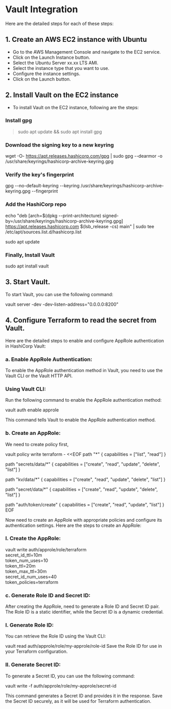 # Vault Integration
Here are the detailed steps for each of these steps:

## 1. Create an AWS EC2 instance with Ubuntu

- Go to the AWS Management Console and navigate to the EC2 service.
- Click on the Launch Instance button.
- Select the Ubuntu Server xx.xx LTS AMI.
- Select the instance type that you want to use.
- Configure the instance settings.
- Click on the Launch button.

## 2. Install Vault on the EC2 instance

- To install Vault on the EC2 instance, following are the steps:

### Install gpg

> sudo apt update && sudo apt install gpg

### Download the signing key to a new keyring

wget -O- https://apt.releases.hashicorp.com/gpg | sudo gpg --dearmor -o /usr/share/keyrings/hashicorp-archive-keyring.gpg

### Verify the key's fingerprint

gpg --no-default-keyring --keyring /usr/share/keyrings/hashicorp-archive-keyring.gpg --fingerprint

### Add the HashiCorp repo

echo "deb [arch=$(dpkg --print-architecture) signed-by=/usr/share/keyrings/hashicorp-archive-keyring.gpg] https://apt.releases.hashicorp.com $(lsb_release -cs) main" | sudo tee /etc/apt/sources.list.d/hashicorp.list

sudo apt update

### Finally, Install Vault

sudo apt install vault

## 3. Start Vault.

To start Vault, you can use the following command:

vault server -dev -dev-listen-address="0.0.0.0:8200"

## 4. Configure Terraform to read the secret from Vault.

Here are the detailed steps to enable and configure AppRole authentication in HashiCorp Vault:

### a. Enable AppRole Authentication:

To enable the AppRole authentication method in Vault, you need to use the Vault CLI or the Vault HTTP API.

### Using Vault CLI:

Run the following command to enable the AppRole authentication method:

vault auth enable approle

This command tells Vault to enable the AppRole authentication method.

### b. Create an AppRole:
We need to create policy first,

vault policy write terraform - <<EOF
path "*" {
  capabilities = ["list", "read"]
}

path "secrets/data/*" {
  capabilities = ["create", "read", "update", "delete", "list"]
}

path "kv/data/*" {
  capabilities = ["create", "read", "update", "delete", "list"]
}

path "secret/data/*" {
  capabilities = ["create", "read", "update", "delete", "list"]
}

path "auth/token/create" {
capabilities = ["create", "read", "update", "list"]
}
EOF

Now need to create an AppRole with appropriate policies and configure its authentication settings. Here are the steps to create an AppRole:

### I. Create the AppRole:

vault write auth/approle/role/terraform \
    secret_id_ttl=10m \
    token_num_uses=10 \
    token_ttl=20m \
    token_max_ttl=30m \
    secret_id_num_uses=40 \
    token_policies=terraform

### c. Generate Role ID and Secret ID:

After creating the AppRole, need to generate a Role ID and Secret ID pair. The Role ID is a static identifier, while the Secret ID is a dynamic credential.

### I. Generate Role ID:

You can retrieve the Role ID using the Vault CLI:

vault read auth/approle/role/my-approle/role-id
Save the Role ID for use in your Terraform configuration.

### II. Generate Secret ID:

To generate a Secret ID, you can use the following command:

vault write -f auth/approle/role/my-approle/secret-id

This command generates a Secret ID and provides it in the response. Save the Secret ID securely, as it will be used for Terraform authentication.

